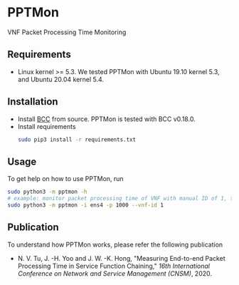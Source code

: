 # PPTMon
VNF Packet Processing Time Monitoring

## Requirements
- Linux kernel >= 5.3. We tested PPTMon with Ubuntu 19.10 kernel 5.3, and Ubuntu 20.04 kernel 5.4.

## Installation
- Install [BCC](https://github.com/iovisor/bcc) from source. PPTMon is tested with BCC v0.18.0.
- Install requirements
    ```bash
    sudo pip3 install -r requirements.txt
    ```

## Usage
To get help on how to use PPTMon, run
```bash
sudo python3 -m pptmon -h
# example: monitor packet processing time of VNF with manual ID of 1, the network interface is ens4, monitoring period is 1000 ms
sudo python3 -m pptmon -i ens4 -p 1000 --vnf-id 1
```

## Publication
To understand how PPTMon works, please refer the following publication
- N. V. Tu, J. -H. Yoo and J. W. -K. Hong, "Measuring End-to-end Packet Processing Time in Service Function Chaining," *16th International Conference on Network and Service Management (CNSM)*, 2020.

